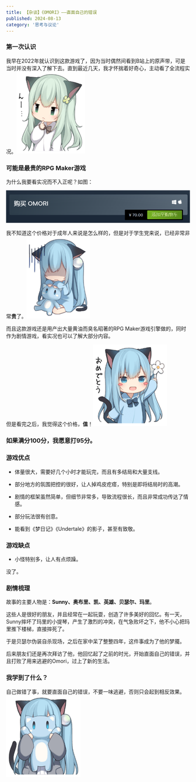 ```yaml
---
title: 【杂谈】《OMORI》——直面自己的错误
published: 2024-08-13
category: '思考与议论'
---
```


### 第一次认识

我早在2022年就认识到这款游戏了，因为当时偶然间看到B站上的原声带，可是当时并没有深入了解下去。直到最近几天，我才怀揣着好奇心，主动看了全流程实况。![](images/sticker-34.png)

### 可能是最贵的RPG Maker游戏

为什么我要看实况而不入正呢？如图：

[![](images/屏幕截图-2024-08-13-204137.png)](images/屏幕截图-2024-08-13-204137.png)

我不知道这个价格对于成年人来说是怎么样的，但是对于学生党来说，已经非常非常**贵**了。![](images/sticker-20.png)

而且这款游戏还是用产出大量黄油而臭名昭著的RPG Maker游戏引擎做的，同时作为剧情游戏，看实况也可以了解大部分内容。

但是看完之后，我觉得这个价格，**值**！![](images/sticker-7.png)

### 如果满分100分，我愿意打95分。

### 游戏优点

* 体量很大，需要好几个小时才能玩完，而且有多结局和大量支线。

* 部分地方的氛围把控的很好，让人掉鸡皮疙瘩，特别是即将结局时的高潮。

* 剧情的框架虽然简单，但细节非常多，导致流程很长，而且非常成功传达了情感。

* 部分玩法很有创意。

* 能看到《梦日记》《Undertale》的影子，甚至有致敬。

### 游戏缺点

* 小怪特别多，让人有点烦躁。

没了。

### 剧情梳理

故事的主要人物是：**Sunny、奥布里、凯、英雄、贝瑟尔、玛里**。

这些人是很好的朋友，并且经常在一起玩耍，创造了许多美好的回忆。有一天，Sunny摔坏了玛里的小提琴，产生了激烈的冲突，在气急败坏之下，他不小心把玛里推下楼梯，直接摔死了。

于是贝瑟尔伪装自杀现场，之后在家中呆了整整四年，这件事成为了他的梦魇。

后来朋友们还是再次拜访了他，他回忆起了之前的时光，开始直面自己的错误，并且打败了用来逃避的Omori，过上了新的生活。

### 我学到了什么？

自己做错了事，就要直面自己的错误，不要一味逃避，否则只会起到相反效果。![](images/sticker-4.png)